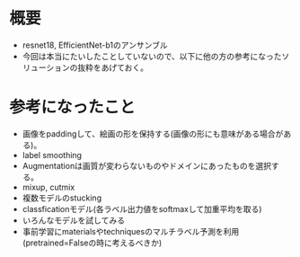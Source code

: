 # 概要
- resnet18, EfficientNet-b1のアンサンブル
- 今回は本当にたいしたことしていないので、以下に他の方の参考になったソリューションの抜粋をあげておく。

# 参考になったこと
- 画像をpaddingして、絵画の形を保持する(画像の形にも意味がある場合がある)。
- label smoothing
- Augmentationは画質が変わらないものやドメインにあったものを選択する。
- mixup, cutmix
- 複数モデルのstucking
- classficationモデル(各ラベル出力値をsoftmaxして加重平均を取る)
- いろんなモデルを試してみる
- 事前学習にmaterialsやtechniquesのマルチラベル予測を利用(pretrained=Falseの時に考えるべきか)
